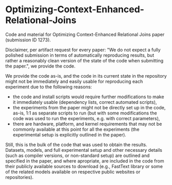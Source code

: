 # Optimizing-Context-Enhanced-Relational-Joins

Code and material for Optimizing Context-Enhanced Relational Joins paper (submission ID 1273).

Disclaimer, per artifact request for every paper: "We do not expect a fully polished submission in terms of automatically reproducing results, but rather a reasonably clean version of the state of the code when submitting the paper.", we provide the code.

We provide the code as-is, and the code in its current state in the repository might not be immediately and easily usable for reproducing each experiment due to the following reasons:

- the code and install scripts would require further modifications to make it immediately usable (dependency lists, correct automated scripts),
- the experiments from the paper might not be directly set up in the code, as-is, 1:1 as separate scripts to run (but with some modifications the code was used to run the experiments, e.g. with correct parameters),
- there are hardware, platform, and kernel requirements that may not be commonly available at this point for all the experiments (the experimental setup is explicitly outlined in the paper).

Still, this is the bulk of the code that was used to obtain the results. Datasets, models, and full experimental setup and other necessary details (such as compiler versions, or non-standard setup) are outlined and specified in the paper, and where apropriate, are included in the code from their publicly available sources to download (e.g., FastText library or some of the related models available on respective public websites or repositories).

